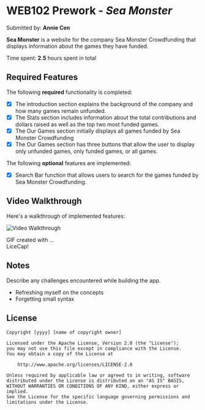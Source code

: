 # WEB102 Prework - *Sea Monster*

Submitted by: **Annie Cen**

**Sea Monster** is a website for the company Sea Monster Crowdfunding that displays information about the games they have funded.

Time spent: **2.5** hours spent in total

## Required Features

The following **required** functionality is completed:

* [x] The introduction section explains the background of the company and how many games remain unfunded.
* [x] The Stats section includes information about the total contributions and dollars raised as well as the top two most funded games.
* [x] The Our Games section initially displays all games funded by Sea Monster Crowdfunding
* [x] The Our Games section has three buttons that allow the user to display only unfunded games, only funded games, or all games.

The following **optional** features are implemented:

* [x] Search Bar function that allows users to search for the games funded by Sea Monster Crowdfunding.

## Video Walkthrough

Here's a walkthrough of implemented features:

<img src='./codepath_prework.gif' title='Video Walkthrough' width='' alt='Video Walkthrough' />


GIF created with ...  
LiceCap!

## Notes

Describe any challenges encountered while building the app.
- Refreshing myself on the concepts
- Forgetting small syntax

## License

    Copyright [yyyy] [name of copyright owner]

    Licensed under the Apache License, Version 2.0 (the "License");
    you may not use this file except in compliance with the License.
    You may obtain a copy of the License at

        http://www.apache.org/licenses/LICENSE-2.0

    Unless required by applicable law or agreed to in writing, software
    distributed under the License is distributed on an "AS IS" BASIS,
    WITHOUT WARRANTIES OR CONDITIONS OF ANY KIND, either express or implied.
    See the License for the specific language governing permissions and
    limitations under the License.
